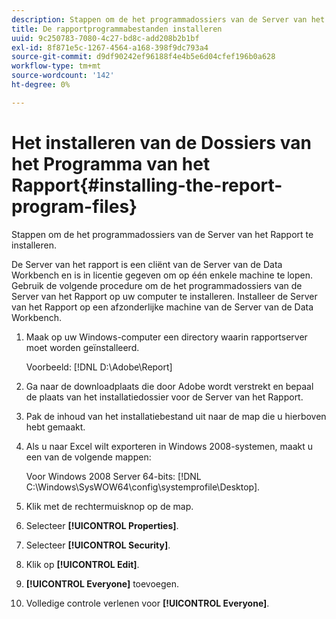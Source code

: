 ```yaml
---
description: Stappen om de het programmadossiers van de Server van het Rapport te installeren.
title: De rapportprogrammabestanden installeren
uuid: 9c250783-7080-4c27-bd8c-add208b2b1bf
exl-id: 8f871e5c-1267-4564-a168-398f9dc793a4
source-git-commit: d9df90242ef96188f4e4b5e6d04cfef196b0a628
workflow-type: tm+mt
source-wordcount: '142'
ht-degree: 0%

---
```


# Het installeren van de Dossiers van het Programma van het Rapport{#installing-the-report-program-files}

Stappen om de het programmadossiers van de Server van het Rapport te installeren.

De Server van het rapport is een cliënt van de Server van de Data Workbench en is in licentie gegeven om op één enkele machine te lopen. Gebruik de volgende procedure om de het programmadossiers van de Server van het Rapport op uw computer te installeren. Installeer de Server van het Rapport op een afzonderlijke machine van de Server van de Data Workbench.

1. Maak op uw Windows-computer een directory waarin rapportserver moet worden geïnstalleerd.

   Voorbeeld: [!DNL D:\Adobe\Report]

1. Ga naar de downloadplaats die door Adobe wordt verstrekt en bepaal de plaats van het installatiedossier voor de Server van het Rapport.
1. Pak de inhoud van het installatiebestand uit naar de map die u hierboven hebt gemaakt.
1. Als u naar Excel wilt exporteren in Windows 2008-systemen, maakt u een van de volgende mappen:

   Voor Windows 2008 Server 64-bits: [!DNL C:\Windows\SysWOW64\config\systemprofile\Desktop].

1. Klik met de rechtermuisknop op de map.
1. Selecteer **[!UICONTROL Properties]**.
1. Selecteer **[!UICONTROL Security]**.
1. Klik op **[!UICONTROL Edit]**.
1. **[!UICONTROL Everyone]** toevoegen.
1. Volledige controle verlenen voor **[!UICONTROL Everyone]**.
